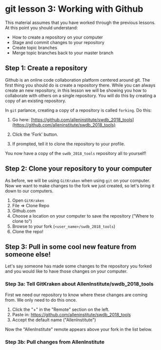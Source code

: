 # git lesson 3: Working with Github

This material assumes that you have worked through the previous lessons.  At this point you should understand:

* How to create a repository on your computer
* Stage and commit changes to your repository
* Create topic branches
* Merge topic branches back to your master branch

## Step 1: Create a repository 

Github is an online code collaboration platform centered around git.  The first thing you should do is create a repository there.  While you can always create an new repository, in this lesson we will be showing you how to collaborate with others on a single repository.  You will do this by creating a copy of an existing repository.  

In `git` parlance, creating a copy of a repository is called `forking`.  Do this:

1. Go here: [https://github.com/alleninstitute/swdb_2018_tools](https://github.com/alleninstitute/swdb_2018_tools)

2. Click the 'Fork' button. 

3. If prompted, tell it to clone the repository to your profile.

You now have a copy of the `swdb_2018_tools` repository all to yourself!

## Step 2: Clone your repository to your computer

As before, we will be using `GitKraken` when using `git` on your computer.  Now we want to make changes to the fork we just created, so let's bring it down to our computers.

1. Open `GitKraken`
2. File => Clone Repo
3. Github.com
4. Choose a location on your computer to save the repository ("Where to clone to")
5. Browse to your fork (`<user_name>/swdb_2018_tools`)
6. Clone the repo!

## Step 3: Pull in some cool new feature from someone else!

Let's say someone has made some changes to the repository you forked and you would like to have those changes on your computer.  

### Step 3a: Tell GitKraken about AllenInstitute/swdb_2018_tools

First we need our repository to know where these changes are coming from.  We only need to do this once.

1. Click the "+" in the "Remote" section on the left.
2. Paste in: https://github.com/alleninstitute/swdb_2018_tools
3. Accept the default name ("AllenInstitute")

Now the "AllenInstitute" remote appears above your fork in the list below.  

### Step 3b: Pull changes from AllenInstitute

